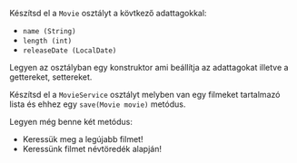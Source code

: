 Készítsd el a `Movie` osztályt a kövtkező adattagokkal:
+ `name (String)`
+ `length (int)`
+ `releaseDate (LocalDate)`

Legyen az osztályban egy konstruktor ami beállítja az adattagokat illetve a gettereket, settereket.

Készítsd el a `MovieService` osztályt melyben van egy filmeket tartalmazó lista és ehhez egy `save(Movie movie)` metódus.

Legyen még benne két metódus:
+ Keressük meg a legújabb filmet!
+ Keressünk filmet névtöredék alapján!
